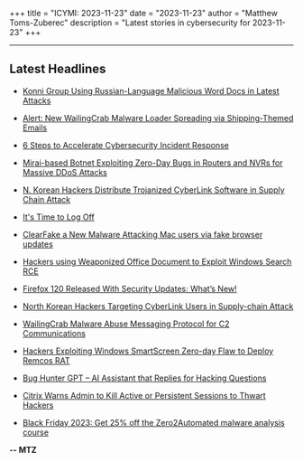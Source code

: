 +++
title = "ICYMI: 2023-11-23"
date = "2023-11-23"
author = "Matthew Toms-Zuberec"
description = "Latest stories in cybersecurity for 2023-11-23"
+++

---------------------------------------------------------------------------
## Latest Headlines
- [Konni Group Using Russian-Language Malicious Word Docs in Latest Attacks](https://thehackernews.com/2023/11/konni-group-using-russian-language.html)

- [Alert: New WailingCrab Malware Loader Spreading via Shipping-Themed Emails](https://thehackernews.com/2023/11/alert-new-wailingcrab-malware-loader.html)

- [6 Steps to Accelerate Cybersecurity Incident Response](https://thehackernews.com/2023/11/6-steps-to-accelerate-cybersecurity.html)

- [Mirai-based Botnet Exploiting Zero-Day Bugs in Routers and NVRs for Massive DDoS Attacks](https://thehackernews.com/2023/11/mirai-based-botnet-exploiting-zero-day.html)

- [N. Korean Hackers Distribute Trojanized CyberLink Software in Supply Chain Attack](https://thehackernews.com/2023/11/north-korean-hackers-distribute.html)

- [It's Time to Log Off](https://www.wired.com/story/doomscrolling-bad-news-mental-health/)

- [ClearFake a New Malware Attacking Mac users via fake browser updates](https://cybersecuritynews.com/clearfake-new-malware-mac/)

- [Hackers using Weaponized Office Document to Exploit Windows Search RCE](https://cybersecuritynews.com/office-document-to-exploit-windows-search/)

- [Firefox 120 Released With Security Updates: What’s New!](https://cybersecuritynews.com/firefox-120-released/)

- [North Korean Hackers Targeting CyberLink Users in Supply-chain Attack](https://cybersecuritynews.com/north-korean-hackers-cyberlink/)

- [WailingCrab Malware Abuse Messaging Protocol for C2 Communications](https://cybersecuritynews.com/wailingcrab-abuse-messaging-protocol/)

- [Hackers Exploiting Windows SmartScreen Zero-day Flaw to Deploy Remcos RAT](https://cybersecuritynews.com/hackers-windows-smartscreen-zero-day/)

- [Bug Hunter GPT – AI Assistant that Replies for Hacking Questions](https://cybersecuritynews.com/bug-hunter-gpt/)

- [Citrix Warns Admin to Kill Active or Persistent Sessions to Thwart Hackers](https://cybersecuritynews.com/citrix-warns-kill-active/)

- [Black Friday 2023: Get 25% off the Zero2Automated malware analysis course](https://www.bleepingcomputer.com/news/security/black-friday-2023-get-25-percent-off-the-zero2automated-malware-analysis-course/)

**-- MTZ**